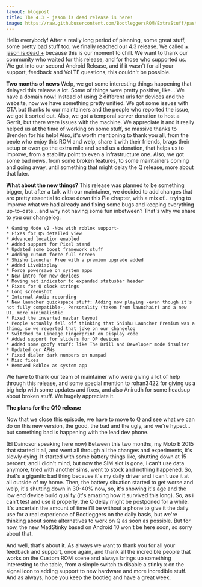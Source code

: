 ```yaml
---
layout: blogpost
title: The 4.3 - jason is dead release is here!
image: https://raw.githubusercontent.com/BootleggersROM/ExtraStuff/pasta/blogstuff/bootleg_43_jason.png
---
```

Hello everybody! After a really long period of planning, some great stuff, some pretty bad stuff too, we finally reached our 4.3 release. We called [+ jason is dead +](https://nbbeats.bandcamp.com/track/jason-is-dead) because this is our moment to chill. We want to thank our community who waited for this release, and for those who supported us. We got into our second Android Release, and if it wasn't for all your support, feedback and VoLTE questions, this couldn't be possible.

**Two months of news**
Welp, we got some interesting things happening that delayed this release a lot. Some of things were pretty positive, like... We have a domain now! Instead of using 2 different urls for devices and the website, now we have something pretty unified. We got some issues with OTA but thanks to our maintainers and the people who reported the issue, we got it sorted out. Also, we got a temporal server donation to host a Gerrit, but there were issues with the machine. We appreciate it and it really helped us at the time of working on some stuff, so massive thanks to Brenden for his help! Also, it's worth mentioning to thank you all, from the peole who enjoy this ROM and welp, share it with their friends, brags their setup or even go the extra mile and send us a donation, that helps us to improve, from a stability point to even a infrastructure one. Also, we got some bad news, from some broken features, to some maintainers coming and going away, until something that might delay the Q release, more about that later.

**What about the new things?**
This release was planned to be something bigger, but after a talk with our maintainer, we decided to add changes that are pretty essential to close down this Pie chapter, with a mix of... trying to improve what we had already and fixing some bugs and keeping everything up-to-date... and why not having some fun inbetween?
That's why we share to you our changelog:

```
* Gaming Mode v2 -Now with roblox support-
* Fixes for QS detailed view
* Advanced location enabled
* Added support for Pixel stand
* Updated some boost framework stuff
* Adding cutout force full screen
* Shishu Launcher Free with a premium upgrade added
* Added LiveDisplay
* Force powersave on system apps
* New intro for new devices
* Moving net indicator to expanded statusbar header
* Fixes for Q clock strings
* Long screenshot
* Internal Audio recording
* New launcher quickspace stuff: Adding now playing -even though it's not fully compatible-, Personality (taken from lawnchair) and a new UI, more minimalistic
* Fixed the inverted navbar layout
* People actually fell off thinking that Shishu Launcher Premium was a thing, so we reverted that joke on our changelog
* Switched to Lineage Fingerprint on Display code
* Added support for sliders for OP devices
* Added some goofy stuff: like The Drill and Developer mode insulter
* Updated our APNs
* Fixed dialer dark numbers on numpad
* Misc fixes
* Removed Roblox as system app
```

We have to thank our team of maintainer who were giving a lot of help through this release, and some special mention to rohan3422 for giving us a big help with some updates and fixes, and also Anirudh for some headsup about broken stuff. We hugely appreciate it.

**The plans for the Q10 release**

Now that we close this episode, we have to move to Q and see what we can do on this new version, the good, the bad and the ugly, and we're hyped... but something bad is happening with the lead dev phone. 

(El Dainosor speaking here now) Between this two months, my Moto E 2015 that started it all, and went all through all the changes and experiments, it's slowly dying. It started with some battery things like, shutting down at 15 percent, and i didn't mind, but now the SIM slot is gone, i can't use data anymore, tried with another sims, went to stock and nothing happened. So, that's a gigantic bad thing because it's my daily driver and i can't use it at all outside of my home. Then, the battery situation started to get worse and welp, it's shutting down in 30-40% now, so, it's showing it's age and the low end device build quality (it's amazing how it survived this long). So, as i can't test and use it properly, the Q delay might be postponed for a while. It's uncertain the amount of time i'll be without a phone to give it the daily use for a real experience of Bootleggers on the daily basis, but we're thinking about some alternatives to work on Q as soon as possible. But for now, the new MadStinky based on Android 10 won't be here soon, so sorry about that.

And well, that's about it. As always we want to thank you for all your feedback and support, once again, and thank all the incredible people that works on the Custom ROM scene and always brings up something interesting to the table, from a simple switch to disable a stinky x on the signal icon to adding support to new hardware and more incredible stuff. And as always, hope you keep the bootleg and have a great week.
